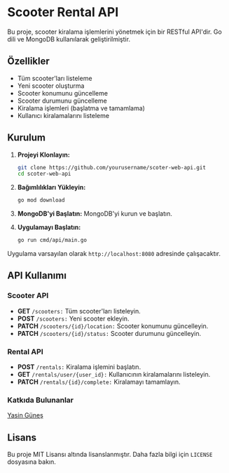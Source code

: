 # Scooter Rental API

Bu proje, scooter kiralama işlemlerini yönetmek için bir RESTful API'dir. Go dili ve MongoDB kullanılarak geliştirilmiştir.

## Özellikler

- Tüm scooter'ları listeleme
- Yeni scooter oluşturma
- Scooter konumunu güncelleme
- Scooter durumunu güncelleme
- Kiralama işlemleri (başlatma ve tamamlama)
- Kullanıcı kiralamalarını listeleme

## Kurulum

1. **Projeyi Klonlayın:**

   ```bash
   git clone https://github.com/yourusername/scoter-web-api.git
   cd scoter-web-api

2. **Bağımlılıkları Yükleyin:**
   ```bash
   go mod download
   ```
   
4. **MongoDB'yi Başlatın:** MongoDB'yi kurun ve başlatın.

5. **Uygulamayı Başlatın:**
   ```bash
   go run cmd/api/main.go
   ```

Uygulama varsayılan olarak `http://localhost:8080` adresinde çalışacaktır.


## API Kullanımı

### Scooter API
- **GET** `/scooters:` Tüm scooter'ları listeleyin.
- **POST** `/scooters:` Yeni scooter ekleyin.
- **PATCH** `/scooters/{id}/location:` Scooter konumunu güncelleyin.
- **PATCH** `/scooters/{id}/status:` Scooter durumunu güncelleyin.

### Rental API
- **POST** `/rentals:` Kiralama işlemini başlatın.
- **GET** `/rentals/user/{user_id}:` Kullanıcının kiralamalarını listeleyin.
- **PATCH** `/rentals/{id}/complete:` Kiralamayı tamamlayın.

### Katkıda Bulunanlar
[Yasin Güneş](https://github.com/Yasin4261)
## Lisans
Bu proje MIT Lisansı altında lisanslanmıştır. Daha fazla bilgi için `LICENSE` dosyasına bakın.


